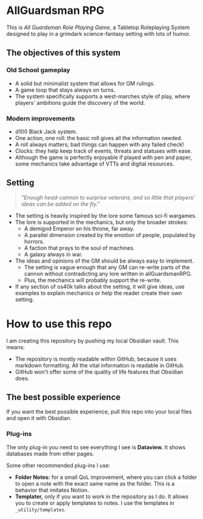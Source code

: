# AllGuardsman RPG
This is *All Guardsman Role Playing Game*, a Tabletop Roleplaying System designed to play in a grimdark science-fantasy setting with lots of humor.

## The objectives of this system
### Old School gameplay
- A solid but minimalist system that allows for GM rulings.
- A game loop that stays always on turns.
- The system specifically supports a west-marches style of play, where players' ambitions guide the discovery of the world.
### Modern improvements
- d100 Black Jack system.
- One action, one roll: the basic roll gives all the information needed.
- A roll always matters; bad things can happen with any failed check!
- Clocks: they help keep track of events, threats and statuses with ease.
- Although the game is perfectly enjoyable if played with pen and paper, some mechanics take advantage of VTTs and digital resources.
## Setting
> *"Enough head-cannon to surprise veterans, and so little that players' ideas can be added on the fly."*

- The setting is heavily inspired by the lore some famous sci-fi wargames.
- The lore is supported in the mechanics, but only the broader strokes:
	- A demigod Emperor on his throne, far away.
	- A parallel dimension created by the emotion of people, populated by horrors.
	- A faction that prays to the soul of machines.
	- A galaxy always in war.
- The ideas and opinions of the GM should be always easy to implement.
	- The setting is vague enough that any GM can re-write parts of the cannon without contradicting any lore written in allGuardsmanRPG.
	- Plus, the mechanics will probably support the re-write.
- If any section of os40k talks about the setting, it will give ideas, use examples to explain mechanics or help the reader create their own setting.

# How to use this repo
I am creating this repository by pushing my local Obsidian vault. This means:
- The repository is mostly readable within GitHub, because it uses markdown formatting. All the vital information is readable in GitHub.
- GitHub won't offer some of the quality of life features that Obsidian does.

## The best possible experience
If you want the best possible experience, pull this repo into your local files and open it with Obsidian.

### Plug-ins
The only plug-in you need to see everything I see is **Dataview.** It shows databases made from other pages.

Some other recommended plug-ins I use:
- **Folder Notes:** for a small QoL improvement, where you can click a folder to open a note with the exact same name as the folder. This is a behavior that imitates Notion.
- **Templater,** only if you want to work in the repository as I do. It allows you to create or apply templates to notes. I use the templates in `_utility/templates`.